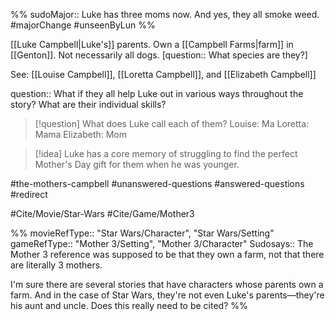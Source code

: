 %%
sudoMajor:: Luke has three moms now. And yes, they all smoke weed.
#majorChange #unseenByLun 
%%

[[Luke Campbell|Luke's]] parents. Own a [[Campbell Farms|farm]] in [[Genton]]. Not necessarily all dogs. [question:: What species are they?]

See: [[Louise Campbell]], [[Loretta Campbell]], and [[Elizabeth Campbell]]

question:: What if they all help Luke out in various ways throughout the story? What are their individual skills?

>[!question] What does Luke call each of them?
>Louise: Ma
>Loretta: Mama
>Elizabeth: Mom

>[!idea]
>Luke has a core memory of struggling to find the perfect Mother's Day gift for them when he was younger.

#the-mothers-campbell #unanswered-questions #answered-questions #redirect

#Cite/Movie/Star-Wars #Cite/Game/Mother3 

%%
movieRefType:: "Star Wars/Character", "Star Wars/Setting"
gameRefType:: "Mother 3/Setting", "Mother 3/Character"
Sudosays:: The Mother 3 reference was supposed to be that they own a farm, not that there are literally 3 mothers.

I'm sure there are several stories that have characters whose parents own a farm. And in the case of Star Wars, they're not even Luke's parents—they're his aunt and uncle. Does this really need to be cited?
%%